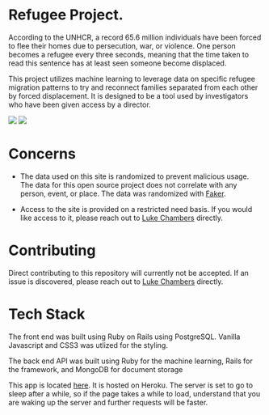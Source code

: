 # Refugee Project.

According to the UNHCR, a record 65.6 million individuals have been forced to flee their homes due to persecution, war, or violence. One person becomes a refugee every three seconds, meaning that the time taken to read this sentence has at least seen someone become displaced. 

This project utilizes machine learning to leverage data on specific refugee migration patterns to try and reconnect families separated from each other by forced displacement. It is designed to be a tool used by investigators who have been given access by a director.

<img src="https://i.imgur.com/LjTaoxH.png" />
<img src="https://i.imgur.com/NAzfVWd.png" />

# Concerns

* The data used on this site is randomized to prevent malicious usage. The data for this open source project does not correlate with any person, event, or place. The data was randomized with [Faker](https://github.com/stympy/faker).

* Access to the site is provided on a restricted need basis. If you would like access to it, please reach out to [Luke Chambers](https://github.com/lnchambers) directly.

# Contributing

Direct contributing to this repository will currently not be accepted. If an issue is discovered, please reach out to [Luke Chambers](https://github.com/lnchambers) directly.

# Tech Stack

The front end was built using Ruby on Rails using PostgreSQL. Vanilla Javascript and CSS3 was utlized for the styling.

The back end API was built using Ruby for the machine learning, Rails for the framework, and MongoDB for document storage

This app is located [here](https://refugee-project.herokuapp.com/). It is hosted on Heroku. The server is set to go to sleep after a while, so if the page takes a while to load, understand that you are waking up the server and further requests will be faster.
